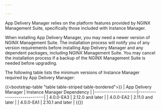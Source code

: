 ```yaml
---

---
```


App Delivery Manager relies on the platform features provided by NGINX Management Suite, specifically those included with Instance Manager. 

When installing App Delivery Manager, you may need a newer version of NGINX Management Suite. The installation process will notify you of any version requirements before installing App Delivery Manager and any dependent packages, including NGINX Management Suite. You may cancel the installation process if a backup of the NGINX Management Suite is needed before upgrading.

The following table lists the minimum versions of Instance Manager required by App Delivery Manager:

{{<bootstrap-table "table table-striped table-bordered">}}
| App Delivery Manager | Instance Manager Dependency |
|----------------------|-----------------------------|
| 4.0.0-EA3            | 2.12.0 and later            |
| 4.0.0-EA2            | 2.11.0 and later            |
| 4.0.0-EA1            | 2.10.1 and later            |
{{</bootstrap-table>}}


<!-- Do not remove. Keep this code at the bottom of the include -->
<!-- DOCS-000 -->
